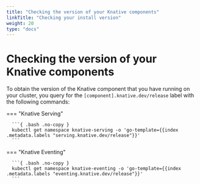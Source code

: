 ```yaml
---
title: "Checking the version of your Knative components"
linkTitle: "Checking your install version"
weight: 20
type: "docs"
---
```


# Checking the version of your Knative components

To obtain the version of the Knative component that you have running on your cluster, you query for the
`[component].knative.dev/release` label with the following commands:

=== "Knative Serving"

      ```{ .bash .no-copy }
      kubectl get namespace knative-serving -o 'go-template={{index .metadata.labels "serving.knative.dev/release"}}'
      ```
=== "Knative Eventing"

      ```{ .bash .no-copy }
      kubectl get namespace knative-eventing -o 'go-template={{index .metadata.labels "eventing.knative.dev/release"}}'
      ```

